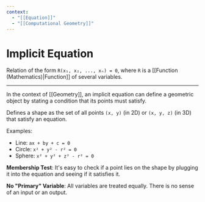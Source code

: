 ```yaml
---
context:
  - "[[Equation]]"
  - "[[Computational Geometry]]"
---
```


# Implicit Equation

Relation of the form `R(x₁, x₂, ..., xₙ) = 0`, where `R` is a [[Function (Mathematics)|Function]] of several variables.

---

In the context of [[Geometry]], an implicit equation can define a geometric object by stating a condition that its points must satisfy.

Defines a shape as the set of all points `(x, y)` (in 2D) or `(x, y, z)` (in 3D) that satisfy an equation.

Examples:

- Line: `ax + by + c = 0`
- Circle: `x² + y² - r² = 0`
- Sphere: `x² + y² + z² - r² = 0`

**Membership Test**: It's easy to check if a point lies on the shape by plugging it into the equation and seeing if it satisfies it.

**No "Primary" Variable**: All variables are treated equally. There is no sense of an input or an output.
